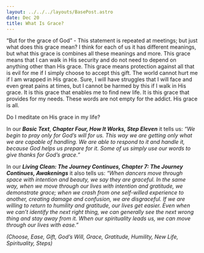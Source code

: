 ```yaml
---
layout: ../../../layouts/BasePost.astro
date: Dec 20
title: What Is Grace?
---
```


“But for the grace of God” - This statement is repeated at meetings; but just what does this grace mean? I think for each of us it has different meanings, but what this grace is combines all these meanings and more. This grace means that I can walk in His security and do not need to depend on anything other than His grace. This grace means protection against all that is evil for me if I simply choose to accept this gift. The world cannot hurt me if I am wrapped in His grace. Sure, I will have struggles that I will face and even great pains at times, but I cannot be harmed by this if I walk in His grace. It is this grace that enables me to find new life. It is this grace that provides for my needs. These words are not empty for the addict. His grace is all.

Do I meditate on His grace in my life?

In our ***Basic Text***, ***Chapter Four, How It Works, Step Eleven*** it tells us: *“We begin to pray only for God’s will for us. This way we are getting only what we are capable of handling. We are able to respond to it and handle it, because God helps us prepare for it. Some of us simply use our words to give thanks for God’s grace.”*

In our ***Living Clean: The Journey Continues, Chapter 7: The Journey Continues, Awakenings*** it also tells us: *“When dancers move through space with intention and beauty, we say they are graceful. In the same way, when we move through our lives with intention and gratitude, we demonstrate grace; when we crash from one self-willed experience to another, creating damage and confusion, we are disgraceful. If we are willing to return to humility and gratitude, our lives get easier. Even when we can’t identify the next right thing, we can generally see the next wrong thing and stay away from it. When our spirituality leads us, we can move through our lives with ease.”*

*(Choose, Ease, Gift, God’s Will, Grace, Gratitude, Humility, New Life, Spirituality, Steps)*
